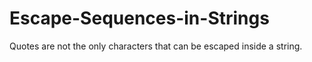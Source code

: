 # Escape-Sequences-in-Strings

Quotes are not the only characters that can be escaped inside a string. 
